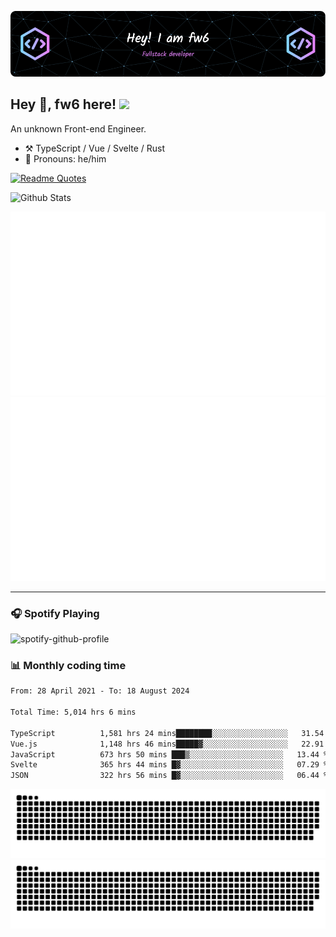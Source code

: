 ![Header](github-header-image.png)

## Hey 👋, fw6 here! <img src="https://github.githubassets.com/images/mona-whisper.gif" height="24" />


An unknown Front-end Engineer.

-   :hammer_and_pick: TypeScript / Vue / Svelte / Rust
-   :man: Pronouns: he/him


[![Readme Quotes](https://quotes-github-readme.vercel.app/api?type=horizontal&theme=algolia)](https://github.com/piyushsuthar/github-readme-quotes)



![Github Stats](https://github-readme-stats.vercel.app/api?username=fw6&bg_color=30,e96443,904e95&title_color=fff&text_color=fff)

![](https://raw.githubusercontent.com/fw6/github-stats-transparent/output/generated/overview.svg)
![](https://raw.githubusercontent.com/fw6/github-stats-transparent/output/generated/languages.svg)


---

### 🎧 Spotify Playing

<!-- ![spotify-github-profile](/img/default.svg) -->

![spotify-github-profile](https://spotify-github-profile.vercel.app/api/view.svg?uid=r6wn4hdvypv0lkzyrj0e0pjct&cover_image=true&theme=default&show_offline=true&background_color=9a10ad&interchange=true&bar_color_cover=true)



### :bar_chart: Monthly coding time 

<!--START_SECTION:waka-->

```txt
From: 28 April 2021 - To: 18 August 2024

Total Time: 5,014 hrs 6 mins

TypeScript          1,581 hrs 24 mins████████░░░░░░░░░░░░░░░░░   31.54 %
Vue.js              1,148 hrs 46 mins█████▓░░░░░░░░░░░░░░░░░░░   22.91 %
JavaScript          673 hrs 50 mins ███▒░░░░░░░░░░░░░░░░░░░░░   13.44 %
Svelte              365 hrs 44 mins █▓░░░░░░░░░░░░░░░░░░░░░░░   07.29 %
JSON                322 hrs 56 mins █▓░░░░░░░░░░░░░░░░░░░░░░░   06.44 %
```

<!--END_SECTION:waka-->




![github contribution grid snake animation](https://raw.githubusercontent.com/platane/platane/output/github-contribution-grid-snake-dark.svg#gh-dark-mode-only)![github contribution grid snake animation](https://raw.githubusercontent.com/platane/platane/output/github-contribution-grid-snake.svg#gh-light-mode-only)
